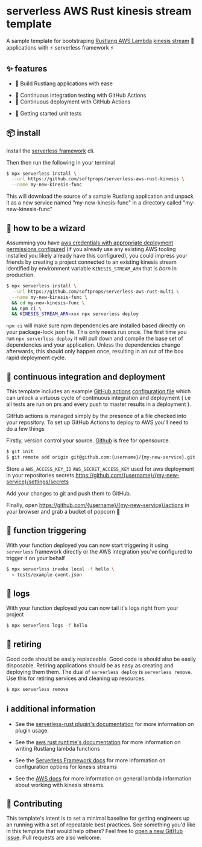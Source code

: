 # serverless AWS Rust kinesis stream template

A sample template for bootstraping [Rustlang AWS Lambda](https://github.com/awslabs/aws-lambda-rust-runtime/)  [kinesis stream](https://aws.amazon.com/kinesis/data-streams/) 🚰 applications with ⚡ serverless framework ⚡

## ✨ features

* 🦀 Build Rustlang applications with ease
- 🛵 Continuous integration testing with GitHub Actions
- 🚀 Continuous deployment with GitHub Actions
* 🧪 Getting started unit tests

## 📦 install

Install the [serverless framework](https://www.serverless.com/framework/docs/getting-started/) cli.

Then then run the following in your terminal

```bash
$ npx serverless install \
  --url https://github.com/softprops/serverless-aws-rust-kinesis \
  --name my-new-kinesis-func
```

This will download the source of a sample Rustlang application and unpack it as a new service named
"my-new-kinesis-func" in a directory called "my-new-kinesis-func"


## 🧙 how to be a wizard

Assumming you have [aws credentials with appropriate deployment permissions configured](https://serverless.com/framework/docs/providers/aws/guide/credentials/) (if you already use any existing AWS tooling installed you likely already have this configured), you could impress your friends by creating a project connected to an existing
kinesis stream identified by environment variable `KINESIS_STREAM_ARN` that is _born_ in production.

```bash
$ npx serverless install \
  --url https://github.com/softprops/serverless-aws-rust-multi \
  --name my-new-kinesis-func \
  && cd my-new-kinesis-func \
  && npm ci \
  && KINESIS_STREAM_ARN=xxx npx serverless deploy
```

`npm ci` will make sure npm dependencies are installed based directly on your package-lock.json file. This only needs run once.
The first time you run `npx serverless deploy` it will pull down and compile the base set
of dependencies and your application. Unless the dependencies change afterwards,
this should only happen once, resulting in an out of the box rapid deployment
cycle.

## 🛵 continuous integration and deployment

This template includes an example [GitHub actions](https://travis-ci.org/) [configuration file](.github/workflows/main.yml) which can unlock a virtuous cycle of continuous integration and deployment
( i.e all tests are run on prs and every push to master results in a deployment ).

GitHub actions is managed simply by the presence of a file checked into your repository. To set up GitHub Actions to deploy to AWS you'll need to do a few things

Firstly, version control your source. [Github](https://github.com/) is free for opensource.

```bash
$ git init
$ git remote add origin git@github.com:{username}/{my-new-service}.git
```

Store a `AWS_ACCESS_KEY_ID` `AWS_SECRET_ACCESS_KEY` used for aws deployment in your repositories secrets https://github.com/{username}/{my-new-service}/settings/secrets

Add your changes to git and push them to GitHub.

Finally, open https://github.com/{username}/{my-new-service}/actions in your browser and grab a bucket of popcorn 🍿

## 🔫 function triggering

With your function deployed you can now start triggering it using `serverless` framework directly or
the AWS integration you've configured to trigger it on your behalf

```sh
$ npx serverless invoke local -f hello \
  < tests/example-event.json
```

## 🔬 logs

With your function deployed you can now tail it's logs right from your project

```sh
$ npx serverless logs -f hello
```

## 👴 retiring

Good code should be easily replaceable. Good code is should also be easily disposable. Retiring applications should be as easy as creating and deploying them them. The dual of `serverless deploy` is `serverless remove`. Use this for retiring services and cleaning up resources.

```bash
$ npx serverless remove
```

## ℹ️  additional information

* See the [serverless-rust plugin's documentation](https://github.com/softprops/serverless-rust) for more information on plugin usage.

* See the [aws rust runtime's documentation](https://github.com/awslabs/aws-lambda-rust-runtime) for more information on writing Rustlang lambda functions

* See the [Serverless Framework docs](https://serverless.com/framework/docs/providers/aws/events/streams/) for more information on configuration options for kinesis streams

* See the [AWS docs](https://docs.aws.amazon.com/lambda/latest/dg/with-kinesis.html) for more information on general lambda information about working with kinesis streams.

## 👯 Contributing

This template's intent is to set a minimal baseline for getting engineers up an running with a set of repeatable best practices. See something you'd like in this template that would help others? Feel free to [open a new GitHub issue](https://github.com/softprops/serverless-aws-rust-kinesis/issues/new). Pull requests are also welcome.